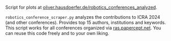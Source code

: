 Script for plots at [oliver.hausdoerfer.de/robotics_conferences_analyzed](https://oliver.hausdoerfer.de/robotics_conferences_analyzed).

`robotics_conference_scraper.py` analyzes the contributions to ICRA 2024 (and other conferences). Provides top 15 authors, institutions and keywords. This script works for all conferences organized via [ras.papercept.net](https://ras.papercept.net/). You can reuse this code freely and to your own liking.
